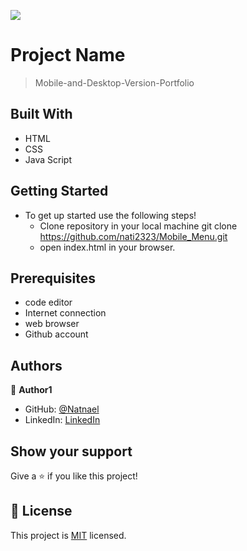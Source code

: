 ![](https://img.shields.io/badge/Microverse-blueviolet)

# Project Name

> Mobile-and-Desktop-Version-Portfolio


## Built With

- HTML
- CSS
- Java Script

## Getting Started
  - To get up started use the following steps!
    - Clone repository in your local machine git clone https://github.com/nati2323/Mobile_Menu.git
    - open index.html in your browser.

## Prerequisites

- code editor
- Internet connection
- web browser
- Github account

## Authors

👤 **Author1**

- GitHub: [@Natnael](https://github.com/nati2323)
- LinkedIn: [LinkedIn](https://www.linkedin.com/in/natnael-amare-b5844510a/)

## Show your support

Give a ⭐️ if you like this project!

## 📝 License

This project is [MIT](./MIT.md) licensed.
